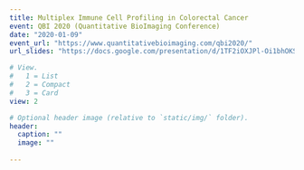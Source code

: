 ```yaml
---
title: Multiplex Immune Cell Profiling in Colorectal Cancer
event: QBI 2020 (Quantitative BioImaging Conference)
date: "2020-01-09"
event_url: "https://www.quantitativebioimaging.com/qbi2020/"
url_slides: "https://docs.google.com/presentation/d/1TF2iOXJPl-Oi1bhOKSFHBU_3--V7lOHXTJePAmrncNw/edit#slide=id.gc6f9e470d_0_0"

# View.
#   1 = List
#   2 = Compact
#   3 = Card
view: 2

# Optional header image (relative to `static/img/` folder).
header:
  caption: ""
  image: ""
  
---
```


